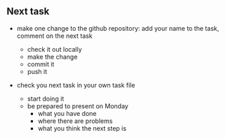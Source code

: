 ## Next task

* make one change to the github repository: add your name to the task, comment on the next task
  * check it out locally
  * make the change
  * commit it 
  * push it

* check you next task in your own task file
  * start doing it
  * be prepared to present on Monday
	* what you have done
	* where there are problems
	* what you think the next step is
	
